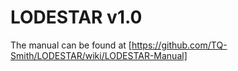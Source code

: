 
# LODESTAR v1.0

The manual can be found at [https://github.com/TQ-Smith/LODESTAR/wiki/LODESTAR-Manual]